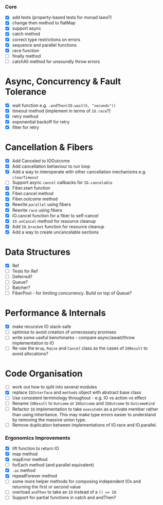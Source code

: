 ### Core

- [x] add tests (property-based tests for monad laws?)
- [x] change then method to flatMap
- [x] support async
- [x] catch method
- [x] correct type restrictions on errors
- [x] sequence and parallel functions
- [x] race function
- [ ] finally method
- [ ] catchAll method for unsoundly throw errors

# Async, Concurrency & Fault Tolerance

- [x] wait function e.g. `.andThen(IO.wait(5, "seconds"))`
- [x] timeout method (implement in terms of `IO.race`?)
- [x] retry method
- [x] exponential backoff for retry
- [x] filter for retry

# Cancellation & Fibers

- [x] Add Canceled to IOOutcome
- [x] Add cancellation behaviour to run loop
- [x] Add a way to interoperate with other cancellation mechanisms e.g. `clearTimeout`
- [ ] Support async `cancel` callbacks for `IO.cancelable`
- [x] Fiber.start function
- [x] Fiber.cancel method
- [x] Fiber.outcome method
- [x] Rewrite `parallel` using fibers
- [x] Rewrite `race` using fibers
- [x] IO.cancel function for a fiber to self-cancel
- [x] `IO.onCancel` method for resource cleanup
- [x] Add `IO.bracket` function for resource cleanup
- [x] Add a way to create uncancelable sections

# Data Structures

- [x] Ref
- [ ] Tests for Ref
- [ ] Deferred?
- [ ] Queue?
- [ ] Batcher?
- [ ] FiberPool - for limiting concurrency. Build on top of Queue?

# Performance & Internals

- [x] make recursive IO stack-safe
- [ ] optimise to avoid creation of unnecessary promises
- [ ] write some useful benchmarks - compare async/await/throw implementation to IO
- [ ] Re-use the `Wrap`, `Raise` and `Cancel` class as the cases of `IOResult` to avoid allocations?

# Code Organisation

- [ ] work out how to split into several modules
- [x] replace `IOInterface` and `methods` object with abstract base class
- [ ] Use consistent terminology throughout - e.g. IO vs action vs effect
- [ ] Rename `IOResult` to `Outcome` or `IOOutcome` and `IOOutcome` to `OutcomeKind`
- [ ] Refactor `IO` implementation to take `executeOn` as a private member rather than using inheritance. This may make type errors easier to understand by removing the massive union type.
- [ ] Remove duplication between implementations of IO.race and IO.parallel.

### Ergonomics Improvements

- [x] lift function to return IO
- [x] map method
- [x] mapError method
- [ ] forEach method (and parallel equivalent)
- [x] `.as` method
- [x] repeatForever method
- [ ] some more helper methods for composing independent IOs and returning the first or second value
- [ ] overload `andThen` to take an `IO` instead of a `() => IO`
- [ ] Support for partial functions in catch and andThen?
